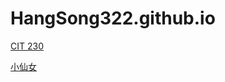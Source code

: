 # HangSong322.github.io
<p><a href="cit230/index.html">CIT 230</a></p>
<p><a href="xiannv.html">小仙女</a></p>